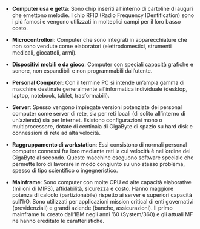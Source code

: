 
- **Computer usa e getta**: Sono chip inseriti all’interno di cartoline di auguri che emettono melodie. I chip RFID (Radio Frequency IDentification) sono i più famosi e vengono utilizzati in molteplici campi per il loro basso costo.

- **Microcontrollori**: Computer che sono integrati in apparecchiature che non sono vendute come elaboratori (elettrodomestici, strumenti medicali, giocattoli, armi).

- **Dispositivi mobili e da gioco**: Computer con speciali capacità grafiche e sonore, non espandibili e non programmabili dall’utente.

- **Personal Computer**: Con il termine PC si intende un’ampia gamma di macchine destinate generalmente all’informatica individuale (desktop, laptop, notebook, tablet, trasformabili).

- **Server**: Spesso vengono impiegate versioni potenziate dei personal computer come server di rete, sia per reti locali (di solito all’interno di un’azienda) sia per Internet. Esistono configurazioni mono o multiprocessore, dotate di centinaia di GigaByte di spazio su hard disk e connessioni di rete ad alta velocità.

- **Raggruppamento di workstation**: Essi consistono di normali personal computer connessi fra loro mediante reti la cui velocità è nell’ordine dei GigaByte al secondo. Queste macchine eseguono software speciale che permette loro di lavorare in modo congiunto su uno stesso problema, spesso di tipo scientifico o ingegneristico.

- **Mainframe**: Sono computer con molte CPU ed alte capacità elaborative (milioni di MIPS), affidabilità, sicurezza e costo. Hanno maggiore potenza di calcolo (partizionabile) rispetto ai server e superiori capacità sull’I/O. Sono utilizzati per applicazioni mission critical di enti governativi (previdenziali) e grandi aziende (banche, assicurazioni). Il primo mainframe fu creato dall’IBM negli anni ’60 (System/360) e gli attuali MF ne hanno ereditato le caratteristiche.